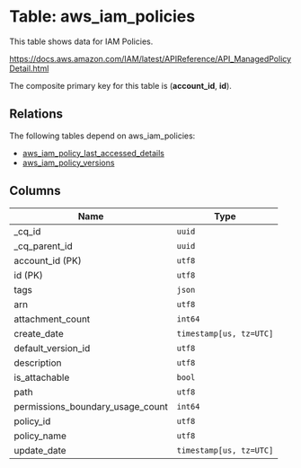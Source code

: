 # Table: aws_iam_policies

This table shows data for IAM Policies.

https://docs.aws.amazon.com/IAM/latest/APIReference/API_ManagedPolicyDetail.html

The composite primary key for this table is (**account_id**, **id**).

## Relations

The following tables depend on aws_iam_policies:
  - [aws_iam_policy_last_accessed_details](aws_iam_policy_last_accessed_details.md)
  - [aws_iam_policy_versions](aws_iam_policy_versions.md)

## Columns

| Name          | Type          |
| ------------- | ------------- |
|_cq_id|`uuid`|
|_cq_parent_id|`uuid`|
|account_id (PK)|`utf8`|
|id (PK)|`utf8`|
|tags|`json`|
|arn|`utf8`|
|attachment_count|`int64`|
|create_date|`timestamp[us, tz=UTC]`|
|default_version_id|`utf8`|
|description|`utf8`|
|is_attachable|`bool`|
|path|`utf8`|
|permissions_boundary_usage_count|`int64`|
|policy_id|`utf8`|
|policy_name|`utf8`|
|update_date|`timestamp[us, tz=UTC]`|